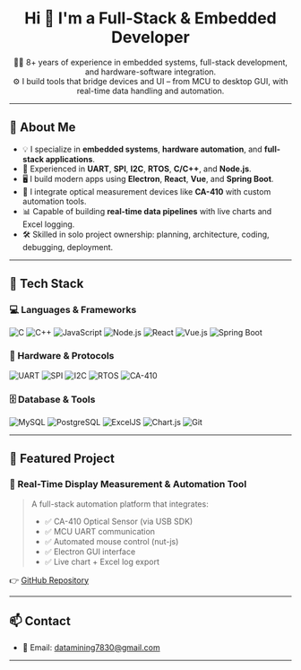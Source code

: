 <h1 align="center">Hi 👋 I'm a Full-Stack & Embedded Developer</h1>

<p align="center">
  👨‍💻 8+ years of experience in embedded systems, full-stack development, and hardware-software integration.<br/>
  ⚙️ I build tools that bridge devices and UI – from MCU to desktop GUI, with real-time data handling and automation.
</p>

---

## 🚀 About Me

- 💡 I specialize in **embedded systems**, **hardware automation**, and **full-stack applications**.
- 🔌 Experienced in **UART**, **SPI**, **I2C**, **RTOS**, **C/C++**, and **Node.js**.
- 🖥️ I build modern apps using **Electron**, **React**, **Vue**, and **Spring Boot**.
- 🧪 I integrate optical measurement devices like **CA-410** with custom automation tools.
- 📊 Capable of building **real-time data pipelines** with live charts and Excel logging.
- 🛠️ Skilled in solo project ownership: planning, architecture, coding, debugging, deployment.

---

## 🔧 Tech Stack

### 💻 Languages & Frameworks
![C](https://img.shields.io/badge/-C-00599C?style=flat-square&logo=c)
![C++](https://img.shields.io/badge/-C++-00599C?style=flat-square&logo=c%2B%2B)
![JavaScript](https://img.shields.io/badge/-JavaScript-F7DF1E?style=flat-square&logo=javascript)
![Node.js](https://img.shields.io/badge/-Node.js-339933?style=flat-square&logo=node.js)
![React](https://img.shields.io/badge/-React-61DAFB?style=flat-square&logo=react)
![Vue.js](https://img.shields.io/badge/-Vue.js-4FC08D?style=flat-square&logo=vue.js)
![Spring Boot](https://img.shields.io/badge/-Spring%20Boot-6DB33F?style=flat-square&logo=springboot)

### 🔌 Hardware & Protocols
![UART](https://img.shields.io/badge/-UART-blue?style=flat-square)
![SPI](https://img.shields.io/badge/-SPI-blue?style=flat-square)
![I2C](https://img.shields.io/badge/-I2C-blue?style=flat-square)
![RTOS](https://img.shields.io/badge/-RTOS-gray?style=flat-square)
![CA-410](https://img.shields.io/badge/-CA--410-FF6F00?style=flat-square)

### 🗄️ Database & Tools
![MySQL](https://img.shields.io/badge/-MySQL-4479A1?style=flat-square&logo=mysql)
![PostgreSQL](https://img.shields.io/badge/-PostgreSQL-336791?style=flat-square&logo=postgresql)
![ExcelJS](https://img.shields.io/badge/-ExcelJS-217346?style=flat-square)
![Chart.js](https://img.shields.io/badge/-Chart.js-FF6384?style=flat-square)
![Git](https://img.shields.io/badge/-Git-F05032?style=flat-square&logo=git)

---

## 💼 Featured Project

### 🔬 Real-Time Display Measurement & Automation Tool

> A full-stack automation platform that integrates:
> - ✅ CA-410 Optical Sensor (via USB SDK)
> - ✅ MCU UART communication
> - ✅ Automated mouse control (nut-js)
> - ✅ Electron GUI interface
> - ✅ Live chart + Excel log export

👉 [GitHub Repository](https://github.com/your-username/display-measurement-tool)

---

## 📫 Contact

- 📧 Email: [datamining7830@gmail.com](mailto:datamining7830@gmail.com)

---


